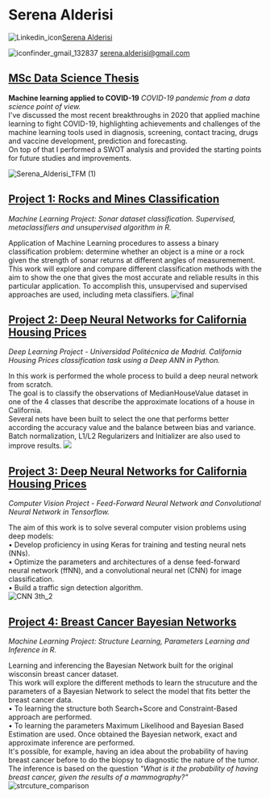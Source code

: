 # Serena Alderisi 

![Linkedin_icon](https://user-images.githubusercontent.com/55877748/89290907-ddcf3880-d659-11ea-8baf-25e383c79811.png)[Serena Alderisi](https://www.linkedin.com/in/serenaalderisi/)

![iconfinder_gmail_132837](https://user-images.githubusercontent.com/55877748/89308762-ebdd8300-d672-11ea-99e3-5ba79d38f302.png) serena.alderisi@gmail.com

## [MSc Data Science Thesis](https://github.com/aserena7/MSc_Thesis)
**Machine learning applied to COVID-19**
*COVID-19 pandemic from a data science point of view.*  
I've discussed the most recent breakthroughs in 2020 that applied machine learning to fight COVID-19, highlighting achievements and challenges of the machine learning tools used in diagnosis, screening, contact tracing, drugs and vaccine development, prediction and forecasting.  
On top of that I performed a SWOT analysis and provided the starting points for future studies and improvements.

![Serena_Alderisi_TFM (1)](https://user-images.githubusercontent.com/55877748/98137643-82178400-1ec2-11eb-9ef8-ed7b8f20058b.png)

## [Project 1: Rocks and Mines Classification](https://github.com/aserena7/Rocks_Mines_Classification)
_Machine Learning Project: Sonar dataset classification. Supervised, metaclassifiers and unsupervised algorithm in R._

Application of Machine Learning procedures to assess a binary classification problem: determine whether an object is a mine or a rock given the strength of sonar returns at different angles of measuremement.  
 This work will explore and compare different classification methods with the aim to show the one that gives the most accurate and reliable results in this particular application.  To accomplish this, unsupervised and supervised approaches are used, including meta classifiers.
![final](https://user-images.githubusercontent.com/55877748/88174486-a9548900-cc24-11ea-86f2-380e513b97b2.JPG)


## [Project 2: Deep Neural Networks for California Housing Prices](https://github.com/aserena7/Deep_Neural_Network)
_Deep Learning Project - Universidad Politécnica de Madrid. California Housing Prices classification task using a Deep ANN in Python._

In this work is performed the whole process to build a deep neural network from scratch.  
The goal is to classify the observations of MedianHouseValue dataset in one of the 4 classes that describe the approximate locations of a house in California.   
 Several nets have been built to select the one that performs better according the accuracy value and the balance between bias and variance.    
Batch normalization, L1/L2 Regularizers and Initializer are also used to improve results. 
![](https://user-images.githubusercontent.com/55877748/88208293-4af1cf80-cc51-11ea-95be-f3725604c3e8.png)


## [Project 3: Deep Neural Networks for California Housing Prices](https://github.com/aserena7/Object_Recognition)
_Computer Vision Project - Feed-Forward Neural Network and Convolutional Neural Network in Tensorflow._

The aim of this work is to solve several computer vision problems using deep models:  
• Develop proficiency in using Keras for training and testing neural nets (NNs).  
• Optimize the parameters and architectures of a dense feed-forward neural network (ffNN), and a convolutional neural net (CNN) for image classification.  
• Build a traffic sign detection algorithm.  
![CNN 3th_2](https://user-images.githubusercontent.com/55877748/89284153-a3ac6980-d64e-11ea-93a9-f920c1c92724.png)

## [Project 4: Breast Cancer Bayesian Networks](https://github.com/aserena7/Bayesian_Networks_Breast_Cancer)
_Machine Learning Project: Structure Learning, Parameters Learning and Inference in R._

Learning and inferencing the Bayesian Network built for the original wisconsin breast cancer dataset.  
This work will explore the different methods to learn the strucuture and the parameters of a Bayesian Network to select the model that fits better the breast cancer data.  
• To learning the structure both Search+Score and Constraint-Based approach are performed.  
• To learning the parameters Maximum Likelihood and Bayesian Based Estimation are used. Once obtained the Bayesian network, exact and approximate inference are performed.  
It's possible, for example, having an idea about the probability of having breast cancer before to do the biopsy to diagnostic the nature of the tumor. The inference is based on the question *"What is it the probability of having breast cancer, given the results of a mammography?"*
![strcuture_comparison](https://user-images.githubusercontent.com/55877748/88183074-49181400-cc31-11ea-9730-4e4cb20bfb1d.png) 
